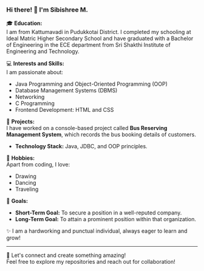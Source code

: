### Hi there! 👋 I'm Sibishree M.

🎓 **Education:**  
I am from Kattumavadi in Pudukkotai District. I completed my schooling at Ideal Matric Higher Secondary School and have graduated with a Bachelor of Engineering in the ECE department from Sri Shakthi Institute of Engineering and Technology.

💻 **Interests and Skills:**  
I am passionate about:
- Java Programming and Object-Oriented Programming (OOP)  
- Database Management Systems (DBMS)  
- Networking  
- C Programming  
- Frontend Development: HTML and CSS  

🚀 **Projects:**  
I have worked on a console-based project called **Bus Reserving Management System**, which records the bus booking details of customers.  
- **Technology Stack:** Java, JDBC, and OOP principles.  

🎨 **Hobbies:**  
Apart from coding, I love:  
- Drawing  
- Dancing  
- Traveling  

🎯 **Goals:**  
- **Short-Term Goal:** To secure a position in a well-reputed company.  
- **Long-Term Goal:** To attain a prominent position within that organization.  

✨ I am a hardworking and punctual individual, always eager to learn and grow!  

---

🌟 Let's connect and create something amazing!  
Feel free to explore my repositories and reach out for collaboration!
